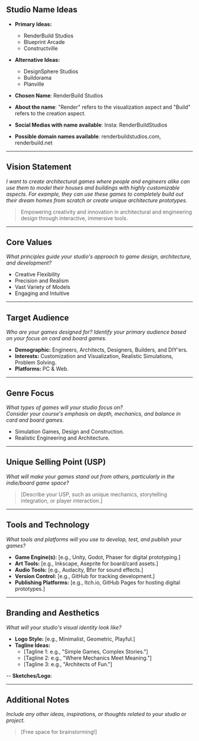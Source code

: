 ## Studio Name Ideas

- **Primary Ideas:**
  - RenderBuild Studios
  - Blueprint Arcade
  - Constructville
- **Alternative Ideas:**
  - DesignSphere Studios
  - Buildorama
  - Planville

- **Chosen Name**: RenderBuild Studios
- **About the name**: "Render" refers to the visualization aspect and "Build" refers to the creation aspect.
- **Social Medias with name available**: Insta: RenderBuildStudios
- **Possible domain names available**: renderbuildstudios.com, renderbuild.net

---

## Vision Statement
*I want to create architectural games where people and engineers alike can use them to model their houses and buildings with highly customizable aspects. For example, they can use these games to completely build out their dream homes from scratch or create unique architecture prototypes.*

> Empowering creativity and innovation in architectural and engineering design through interactive, immersive tools.

---

## Core Values
*What principles guide your studio's approach to game design, architecture, and development?*

- Creative Flexibility
- Precision and Realism
- Vast Variety of Models
- Engaging and Intuitive

---

## Target Audience
*Who are your games designed for? Identify your primary audience based on your focus on card and board games.*

- **Demographic:** Engineers, Architects, Designers, Builders, and DIY'ers.
- **Interests:** Customization and Visualization, Realistic Simulations, Problem Solving.
- **Platforms:** PC & Web.

---

## Genre Focus
*What types of games will your studio focus on?*  
*Consider your course's emphasis on depth, mechanics, and balance in card and board games.*

- Simulation Games, Design and Construction.
- Realistic Engineering and Architecture.

---

## Unique Selling Point (USP)
*What will make your games stand out from others, particularly in the indie/board game space?*

> [Describe your USP, such as unique mechanics, storytelling integration, or player interaction.]

---

## Tools and Technology
*What tools and platforms will you use to develop, test, and publish your games?*

- **Game Engine(s):** [e.g., Unity, Godot, Phaser for digital prototyping.]
- **Art Tools:** [e.g., Inkscape, Aseprite for board/card assets.]
- **Audio Tools:** [e.g., Audacity, Bfxr for sound effects.]
- **Version Control:** [e.g., GitHub for tracking development.]
- **Publishing Platforms:** [e.g., Itch.io, GitHub Pages for hosting digital prototypes.]

---

## Branding and Aesthetics
*What will your studio's visual identity look like?*

- **Logo Style:** [e.g., Minimalist, Geometric, Playful.]
- **Tagline Ideas:** 
  - [Tagline 1: e.g., "Simple Games, Complex Stories."]
  - [Tagline 2: e.g., "Where Mechanics Meet Meaning."]
  - [Tagline 3: e.g., "Architects of Fun."]

-- **Sketches/Logo**:

---

## Additional Notes
*Include any other ideas, inspirations, or thoughts related to your studio or project.*

> [Free space for brainstorming!]
